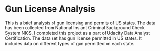 # Gun License Analysis
This is a brief analysis of gun licensing and permits of US states. The data has been collected from National Instant Criminal Background Check System NICS. I completed this project as a part of Udacity Data Analyst Certification. The data set has gun license permitted in US states. It includes data on different types of gun permitted on each state. 
